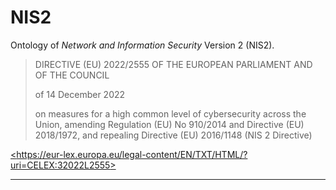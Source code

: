 # NIS2

Ontology of *Network and Information Security* Version 2 (NIS2).

> DIRECTIVE (EU) 2022/2555 OF THE EUROPEAN PARLIAMENT AND OF THE COUNCIL
>
> of 14 December 2022
> 
> on measures for a high common level of cybersecurity across the Union, amending Regulation (EU) No 910/2014 and Directive (EU) 2018/1972, and repealing Directive (EU) 2016/1148 (NIS 2 Directive)

[<<https://eur-lex.europa.eu/legal-content/EN/TXT/HTML/?uri=CELEX:32022L2555>>](https://eur-lex.europa.eu/legal-content/EN/TXT/HTML/?uri=CELEX:32022L2555)


---